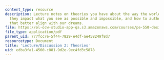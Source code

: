 ```yaml
---
content_type: resource
description: Lecture notes on theories you have about the way the world works, how
  they impact what you see as possible and impossible, and how to author new theories
  that better align with our dreams.
file: https://ol-ocw-studio-app-qa.s3.amazonaws.com/courses/pe-550-designing-your-life-spring-2009/edba3fa14560c8819d2e9ec4fd3c5878_MITPE_550iap09_s09_lec02.pdf
file_type: application/pdf
parent_uid: 777fcc7e-5f44-7829-e4df-ae458249f8d7
resourcetype: Document
title: 'Lecture/Discussion 2: Theories'
uid: edba3fa1-4560-c881-9d2e-9ec4fd3c5878
---
```

